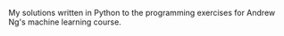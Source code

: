 My solutions written in Python to the programming exercises for Andrew Ng's machine learning course.
